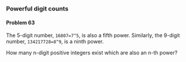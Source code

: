 ### Powerful digit counts

#### Problem 63

The 5-digit number, `16807=7^5`, is also a fifth power. Similarly, the 9-digit number, `134217728=8^9`, is a ninth power.

How many n-digit positive integers exist which are also an n-th power?